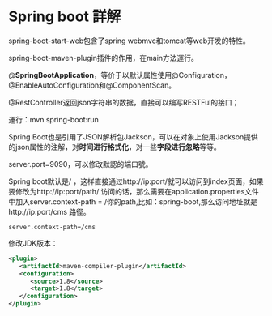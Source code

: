 # Spring boot 詳解

spring-boot-start-web包含了spring webmvc和tomcat等web开发的特性。

spring-boot-maven-plugin插件的作用，在main方法運行。

@**SpringBootApplication**，等价于以默认属性使用@Configuration，@EnableAutoConfiguration和@ComponentScan。

@RestController返回json字符串的数据，直接可以编写RESTFul的接口；

運行：mvn spring-boot:run

Spring Boot也是引用了JSON解析包Jackson，可以在对象上使用Jackson提供的json属性的注解，对**时间进行格式化**，对一些**字段进行忽略**等等。

server.port=9090，可以修改默認的端口號。

Spring boot默认是/ ，这样直接通过http://ip:port/就可以访问到index页面，如果要修改为http://ip:port/path/ 访问的话，那么需要在application.properties文件中加入server.context-path = /你的path,比如：spring-boot,那么访问地址就是http://ip:port/cms 路径。

```properties
server.context-path=/cms
```

修改JDK版本：
```xml
<plugin>
   <artifactId>maven-compiler-plugin</artifactId>
   <configuration>
      <source>1.8</source>
      <target>1.8</target>
   </configuration>
</plugin>
```